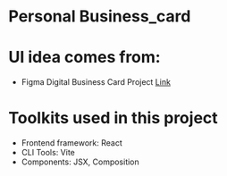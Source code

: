 # Personal Business_card

# UI idea comes from:
* Figma Digital Business Card Project [Link](https://www.figma.com/file/4ctPLUvIn5b5Ep6YPOZWWd/Digital-Business-Card?node-id=0%3A1&t=hj0Bl7NLdBZ1xAvD-0)

# Toolkits used in this project
- Frontend framework: React
- CLI Tools: Vite
- Components: JSX, Composition



